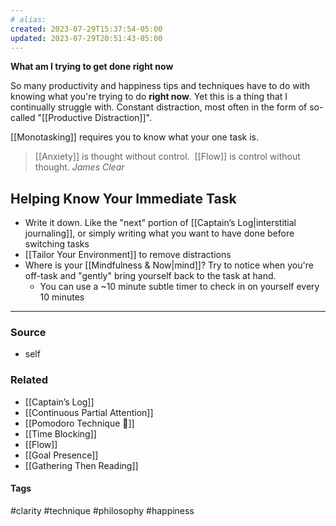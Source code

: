 ```yaml
---
# alias:
created: 2023-07-29T15:37:54-05:00
updated: 2023-07-29T20:51:43-05:00
---
```

**What am I trying to get done right now**

So many productivity and happiness tips and techniques have to do with knowing what you're trying to do **right now**. Yet this is a thing that I continually struggle with. Constant distraction, most often in the form of so-called "[[Productive Distraction]]". 

[[Monotasking]] requires you to know what your one task is. 

> [[Anxiety]] is thought without control. 
> [[Flow]] is control without thought.
> <cite>James Clear</cite>

## Helping Know Your Immediate Task
- Write it down. Like the "next" portion of [[Captain’s Log|interstitial journaling]], or simply writing what you want to have done before switching tasks
- [[Tailor Your Environment]] to remove distractions
- Where is your [[Mindfulness & Now|mind]]? Try to notice when you're off-task and "gently" bring yourself back to the task at hand. 
	- You can use a ~10 minute subtle timer to check in on yourself every 10 minutes

---
### Source
- self

### Related
- [[Captain’s Log]]
- [[Continuous Partial Attention]]
- [[Pomodoro Technique 🍅]]
- [[Time Blocking]]
- [[Flow]]
- [[Goal Presence]]
- [[Gathering Then Reading]]

#### Tags
#clarity #technique #philosophy #happiness 